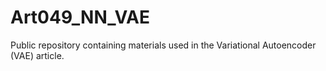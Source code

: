 # Art049_NN_VAE
Public repository containing materials used in the Variational Autoencoder (VAE) article.

